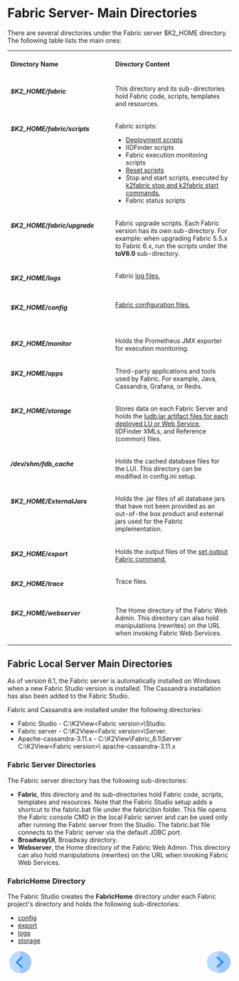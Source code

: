 
# Fabric Server- Main Directories
There are several directories under the Fabric server $K2_HOME directory. The following table lists the main ones:

<table width="900pxl">
<tbody>
<tr>
<td width="300pxl" valign="top">
<h4><strong>Directory Name</strong></h3>
</td>
<td width="600pxl" valign="top">
<h4><strong>Directory Content</strong></h3>
</td>
</tr>
<tr>
<td width="300pxl" valign="top">
<h5>$K2_HOME/fabric</h4>
</td>
<td width="600pxl" valign="top">
<p>This directory and its sub-directories hold Fabric code, scripts, templates and resources.</p>
</td>
</tr>
<tr>
<td width="300pxl" valign="top">
<h5>$K2_HOME/fabric/scripts</h4>
</td>
<td width="600pxl" valign="top">
<p>Fabric scripts:&nbsp;</p>
<ul>
<li><a href="/articles/16_deploy_fabric/03_offline_deploy.md#deployment-scripts-syntax-and-options">Deployment scripts</a></li>
<li>IIDFinder scripts</li>
<li>Fabric execution monitoring scripts</li>
<li><a href="/articles/02_fabric_architecture/03_fabric_basics_getting_started.md#reset-fabric">Reset scripts</a></li>
<li>Stop and start scripts, executed by <a href="/articles/02_fabric_architecture/03_fabric_basics_getting_started.md#start-and-stop-fabric-commands">k2fabric stop and k2fabric start commands.</a></li>
<li>Fabric status scripts</li>
</ul>
</td>
</tr>
<tr>
<td width="300pxl" valign="top">
<h5>$K2_HOME/fabric/upgrade</h4>
</td>
<td width="600pxl" valign="top">
<p>Fabric upgrade scripts. Each Fabric version has its own sub-directory. For example: when upgrading Fabric 5.5.x to Fabric 6.x, run the scripts under the  <strong>toV6.0</strong> sub-directory.</p>
</td>
</tr>
<tr>
<td width="300pxl" valign="top">
<h5>$K2_HOME/logs</h4>
</td>
<td width="600pxl" valign="top">
<p>Fabric <a href="/articles/21_Fabric_troubleshooting/02_Fabric_troubleshooting_log_files.md">log files.</a></p>
</td>
</tr>
<tr>
<td width="300pxl" valign="top">
<h5>$K2_HOME/config</h4>
</td>
<td width="600pxl" valign="top">
<p><a href="/articles/02_fabric_architecture/05_fabric_main_configuration_files.md">Fabric configuration files.</a></p>
<p>&nbsp;</p>
</td>
</tr>
<tr>
<td width="300pxl" valign="top">
<h5>$K2_HOME/monitor</h4>
</td>
<td width="600pxl" valign="top">
<p>Holds the Prometheus JMX exporter for execution monitoring.</p>
</td>
</tr>
<tr>
<td width="300pxl" valign="top">
<h5>$K2_HOME/apps</h4>
</td>
<td width="600pxl" valign="top">
<p>Third-party applications and tools used by Fabric. For example, Java, Cassandra, Grafana, or Redis.</p>
</td>
</tr>
<tr>
<td width="300pxl" valign="top">
<h5>$K2_HOME/storage</h4>
</td>
<td width="600pxl" valign="top">
<p>Stores data on each Fabric Server and holds the <a href="/articles/16_deploy_fabric/01_deploy_Fabric_project.md">ludb.jar artifact files for each deployed LU or Web Service</a>, IIDFinder XMLs, and Reference (common) files.</p>
</td>
</tr>
<tr>
<td width="300pxl" valign="top">
<h5>/dev/shm/fdb_cache</h4>
</td>
<td width="600pxl" valign="top">
<p>Holds the cached database files for the LUI. This directory can be modified in config.ini setup.</p>
</td>
</tr>
<tr>
<td width="300pxl" valign="top">
<h5>$K2_HOME/ExternalJars</h4>
</td>
<td width="600pxl" valign="top">
<p>Holds the .jar files of all database jars that have not been provided as an out-of-the box product and external jars used for the Fabric implementation.</p>
</td>
</tr>
<tr>
<td width="300pxl" valign="top">
<h5>$K2_HOME/export</h4>
</td>
<td width="600pxl" valign="top">
<p>Holds the output files of the <a href="/articles/02_fabric_architecture/04_fabric_commands.md#fabric-setting">set output Fabric command.</a></p>
</td>
</tr>
<tr>
<td width="300pxl" valign="top">
<h5>$K2_HOME/trace</h4>
</td>
<td width="600pxl" valign="top">
<p>Trace files.</p>
</td>
</tr>
<tr>
<td width="300pxl" valign="top">
<h5>$K2_HOME/webserver</h4>
</td>
<td width="600pxl" valign="top">
<p>The Home directory of the Fabric Web Admin. This directory can also hold manipulations (rewrites) on the URL when invoking Fabric Web Services.</p>
</td>
</tr>
</tbody>
</table>

## **Fabric Local Server Main Directories**

As of version 6.1, the Fabric server is automatically installed on Windows when a new Fabric Studio version is installed. The Cassandra installation has also been added to the Fabric Studio.

Fabric and Cassandra are installed under the following directories:

- Fabric Studio - C:\K2View\<Fabric version>\Studio.
- Fabric server - C:\K2View\<Fabric version>\Server.
- Apache-cassandra-3.11.x - C:\K2View\Fabric_6.1\Server C:\K2View\<Fabric version>\ apache-cassandra-3.11.x

### Fabric Server Directories

The Fabric server directory has the following sub-directories:

- **Fabric**, this directory and its sub-directories hold Fabric code, scripts, templates and resources. Note that the Fabric Studio setup adds a shortcut to the fabric.bat file under the fabric\bin folder. This file opens the Fabric console CMD in the local Fabric server and can be used only after running the Fabric server from the Studio. The fabric.bat file connects to the Fabric server via the default JDBC port.
- **BroadwayUI**, Broadway directory.
- **Webserver**, the Home directory of the Fabric Web Admin. This directory can also hold manipulations (rewrites) on the URL when invoking Fabric Web Services.

### FabricHome Directory

The Fabric Studio creates the **FabricHome** directory under each Fabric project's directory and holds the following sub-directories:

- [config](/articles/02_fabric_architecture/02_fabric_directories.md#k2_homeconfig)
- [export](/articles/02_fabric_architecture/02_fabric_directories.md#k2_homeexport)
- [logs](/articles/02_fabric_architecture/02_fabric_directories.md#k2_homelogs)
- [storage](/articles/02_fabric_architecture/02_fabric_directories.md#k2_homestorage)


<!--Add links:-->
<!-- Drop 2- Broadway -->
<!-- Drop 3- iidFinder, LU storage -->
<!-- Drop 4- Trace files -->

[![Previous](/articles/images/Previous.png)](/articles/02_fabric_architecture/01_fabric_architecture_overview.md)[<img align="right" width="60" height="54" src="/articles/images/Next.png">](/articles/02_fabric_architecture/03_fabric_basics_getting_started.md)
